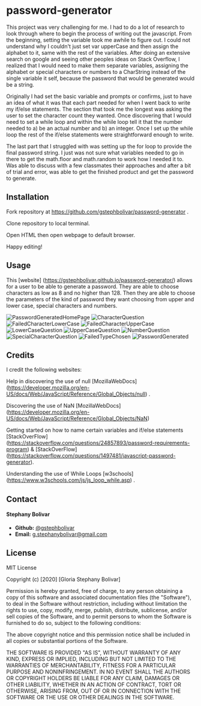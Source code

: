 # password-generator

This project was very challenging for me. I had to do a lot of research to look through where to begin the process of writing out the javascript. From the beginning, setting the variable took me awhile to figure out. I could not understand why I couldn't just set var upperCase and then assign the alphabet to it, same with the rest of the variables. After doing an extensive search on google and seeing other peoples ideas on Stack Overflow, I realized that I would need to make them separate variables, assigning the alphabet or special characters or numbers to a CharString instead of the single variable it self, because the password that would be generated would be a string. 

Originally I had set the basic variable and prompts or confirms, just to have an idea of what it was that each part needed for when I went back to write my if/else statements. The section that took me the longest was asking the user to set the character count they wanted. Once discovering that I would need to set a while loop and within the while loop tell it that the number needed to a) be an actual number and b) an integer. Once I set up the while loop the rest of the if/else statements were straightforward enough to write. 

The last part that I struggled with was setting up the for loop to provide the final password string. I just was not sure what variables needed to go in there to get the math.floor and math.random to work how I needed it to. Was able to discuss with a few classmates their approaches and after a bit of trial and error, was able to get the finished product and get the password to generate. 


## Installation

Fork repository at https://github.com/gstephbolivar/password-generator .

Clone repository to local terminal.

Open HTML then open webpage to default browser.

Happy editing!

## Usage

This [website] (https://gstephbolivar.github.io/password-generator/) allows for a user to be able to generate a password. They are able to choose characters as low as 8 and no higher than 128. Then they are able to choose the parameters of the kind of password they want choosing from upper and lower case, special characters and numbers. 

![PasswordGeneratedHomePage](./images/intropage.png)
![CharacterQuestion](./images/firstquestion.png)
![FailedCharacterLowerCase](./images/failedcharacterlower.png)
![FailedCharacterUpperCase](./images/failedcharacterupper.png)
![LowerCaseQuestion](.images/lowercase.png)
![UpperCaseQuestion](./images/uppercase.png)
![NumberQuestion](./images/numberquestion.png)
![SpecialCharacterQuestion](./images/specialcharquestion.png)
![FailedTypeChosen](./images/failedtype.png)
![PasswordGenerated](./images/finalpasswordgenerated.png)

## Credits

I credit the following websites:

Help in discovering the use of null [MozillaWebDocs] (https://developer.mozilla.org/en-US/docs/Web/JavaScript/Reference/Global_Objects/null) .

Discovering the use of NaN [MozillaWebDocs] (https://developer.mozilla.org/en-US/docs/Web/JavaScript/Reference/Global_Objects/NaN)

Getting started on how to name certain variables and if/else statements [StackOverFlow] (https://stackoverflow.com/questions/24857893/password-requirements-program) & [StackOverFlow] (https://stackoverflow.com/questions/1497481/javascript-password-generator).

Understanding the use of While Loops [w3schools] (https://www.w3schools.com/js/js_loop_while.asp) .

## Contact

####  **Stephany Bolivar** 
*  **Github:** [@gstephbolivar](https://github.com/gstephbolivar)
*  **Email:** [g.stephanybolivar@gmail.com](g.stephanybolivar@gmail.com)

## License

MIT License

Copyright (c) [2020] [Gloria Stephany Bolivar]

Permission is hereby granted, free of charge, to any person obtaining a copy
of this software and associated documentation files (the "Software"), to deal
in the Software without restriction, including without limitation the rights
to use, copy, modify, merge, publish, distribute, sublicense, and/or sell
copies of the Software, and to permit persons to whom the Software is
furnished to do so, subject to the following conditions:

The above copyright notice and this permission notice shall be included in all
copies or substantial portions of the Software.

THE SOFTWARE IS PROVIDED "AS IS", WITHOUT WARRANTY OF ANY KIND, EXPRESS OR
IMPLIED, INCLUDING BUT NOT LIMITED TO THE WARRANTIES OF MERCHANTABILITY,
FITNESS FOR A PARTICULAR PURPOSE AND NONINFRINGEMENT. IN NO EVENT SHALL THE
AUTHORS OR COPYRIGHT HOLDERS BE LIABLE FOR ANY CLAIM, DAMAGES OR OTHER
LIABILITY, WHETHER IN AN ACTION OF CONTRACT, TORT OR OTHERWISE, ARISING FROM,
OUT OF OR IN CONNECTION WITH THE SOFTWARE OR THE USE OR OTHER DEALINGS IN THE
SOFTWARE.